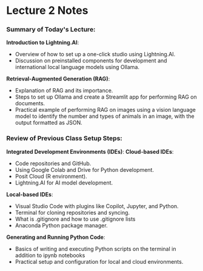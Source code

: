 # Lecture 2 Notes


### Summary of Today's Lecture:
**Introduction to Lightning.AI**:
- Overview of how to set up a one-click studio using Lightning.AI.
- Discussion on preinstalled components for development and international local language models using Ollama.

**Retrieval-Augmented Generation (RAG)**:
- Explanation of RAG and its importance.
- Steps to set up Ollama and create a Streamlit app for performing RAG on documents.
- Practical example of performing RAG on images using a vision language model to identify the number and types of animals in an image, with the output formatted as JSON.

### Review of Previous Class Setup Steps:
**Integrated Development Environments (IDEs)**:
**Cloud-based IDEs**:
- Code repositories and GitHub.
- Using Google Colab and Drive for Python development.
- Posit Cloud (R environment).
- Lightning.AI for AI model development.

**Local-based IDEs**:
- Visual Studio Code with plugins like Copilot, Jupyter, and Python.
- Terminal for cloning repositories and syncing.
- What is .gitignore and how to use .gitignore lists
- Anaconda Python package manager.

**Generating and Running Python Code**:
- Basics of writing and executing Python scripts on the terminal in addition to ipynb notebooks
- Practical setup and configuration for local and cloud environments.
